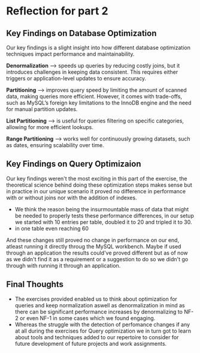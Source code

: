 # Reflection for  part 2

## Key Findings on Database Optimization

Our key findings is a slight insight into how different database optimization techniques impact performance and maintainability. 

**Denormalization** --> speeds up queries by reducing costly joins, but it introduces challenges in keeping data consistent. This requires either triggers or application-level updates to ensure accuracy.

**Partitioning** --> improves query speed by limiting the amount of scanned data, making queries more efficient. However, it comes with trade-offs, such as MySQL’s foreign key limitations to the InnoDB engine and the need for manual partition updates.

**List Partitioning** --> is useful for queries filtering on specific categories, allowing for more efficient lookups.

**Range Partitioning** --> works well for continuously growing datasets, such as dates, ensuring scalability over time.



## Key Findings on Query Optimizaion

Our key findings weren't the most exciting in this part of the exercise, the theoretical science behind doing these optimization steps makes sense but in practice in our unique scenario it proved no difference in performance with or without joins nor with the addition of indexes. 
- We think the reason being the insurmountable mass of data that might be needed to properly tests these performance differences, in our setup we started with 10 entries per table, doubled it to 20 and tripled it to 30.
- in one table even reaching 60

And these changes still proved no change in performance on our end, atleast running it directly throug the MySQL workbench. Maybe if used through an application the results could've proved different but as of now as we didn't find it as a requirement or a suggestion to do so we didn't go through with running it through an application.



## Final Thoughts

- The exercises provided enabled us to think about optimization for queries and keep normalization aswell as denormalization in mind as there can be significant performance increases by denormalizing to NF-2 or even NF-1 in some cases which we found engaging. 
- Whereas the struggle with the detection of perfomance changes if any at all during the exercises for Query optimization we in turn got to learn about tools and techniques added to our repertoire to consider for future development of future projects and work assignments.
